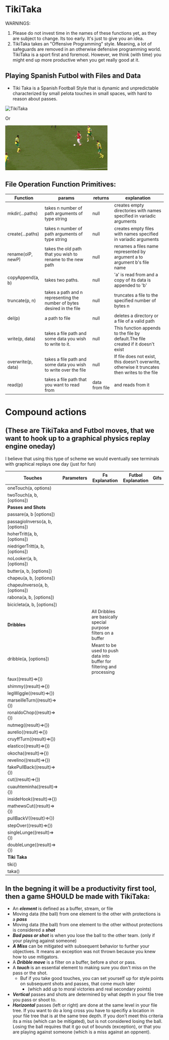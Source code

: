 # TikiTaka
WARNINGS: 
1. Please do not invest time in the names of these functions yet, as they are subject to change. Its too early. It's just to give you an idea.
2. TikiTaka takes an "Offensive Programming" style. Meaning, a lot of safeguards are removed in an otherwise defensive programming world. TikiTaka is a sport first and foremost. However, we think (with time) you might end up more productive when you get really good at it.


## Playing Spanish Futbol with Files and Data
- Tiki Taka is a Spanish Football Style that is dynamic and unpredictable
characterized by small pelota touches in small spaces, with hard to reason about
passes.

![TikiTaka](https://media.balls.ie/uploads/2013/09/barcatikitaka.gif)

Or

![TikiTaka1](https://github.com/ItsZeusBro/TikiTaka/blob/7ac57e42d912adeb70d8160b4dea3887d6b46c16/Gifs/TikiTaka.gif)

## File Operation Function Primitives:
| Function           | params                                                                  | returns        | explanation                                                                                    |
|--------------------|-------------------------------------------------------------------------|----------------|------------------------------------------------------------------------------------------------|
| mkdir(...paths)    | takes n number of path arguments of type string                         | null           | creates empty directories with names specified in variadic arguments                           |
| create(...paths)   | takes n number of path arguments of type string                         | null           | creates empty files with names specified in variadic arguments                                 |
| rename(olP, newP)  | takes the old path that you wish to rename to the new path              | null           | renames a files name represented by argument a to argument b's file name                       |
| copyAppend(a, b)   | takes two paths.                                                        | null           | 'a' is read from and a copy of its data is appended to 'b'                                     |
| truncate(p, n)     | takes a path and n representing the number of bytes desired in the file | null           | truncates a file to the specified number of bytes n                                            |
| del(p)             | a path to file                                                          | null           | deletes a directory or a file of a valid path                                                  |
| write(p, data)     | takes a file path and some data you wish to write to it.                | null           | This function appends to the file by default.The file created if it doesn't exist              |
| overwrite(p, data) | takes a file path and some data you wish to write over the file         | null           | If file does not exist, this doesn't overwrite, otherwise it truncates then writes to the file |
| read(p)            | takes a file path that you want to read from                            | data from file | and reads from it                                                                              |
# Compound actions 
## (These are TikiTaka and Futbol moves, that we want to hook up to a graphical physics replay engine oneday)
I believe that using this type of scheme we would eventually see terminals with graphical replays one day (just for fun)

| **Touches**                      | Parameters | Fs Explanation                                                         | Futbol Explanation | Gifs |
|----------------------------------|------------|------------------------------------------------------------------------|--------------------|------|
| oneTouch(a, options)             |            |                                                                        |                    |      |
| twoTouch(a, b, [options])        |            |                                                                        |                    |      |
| **Passes and Shots**             |            |                                                                        |                    |      |
| passare(a, b [options])          |            |                                                                        |                    |      |
| passagioInverso(a, b, [options]) |            |                                                                        |                    |      |
| hoherTritt(a, b, [options])      |            |                                                                        |                    |      |
| niedrigerTritt(a, b, [options])  |            |                                                                        |                    |      |
| noLooker(a, b, [options])        |            |                                                                        |                    |      |
| butter(a, b, [options])          |            |                                                                        |                    |      |
| chapeu(a, b, [options])          |            |                                                                        |                    |      |
| chapeuInverso(a, b, [options])   |            |                                                                        |                    |      |
| rabona(a, b, [options])          |            |                                                                        |                    |      |
| bicicleta(a, b, [options])       |            |                                                                        |                    |      |
| **Dribbles**                     |            | All Dribbles are basically special purpose filters on a buffer         |                    |      |
| dribble(a, [options])            |            | Meant to be used to push data into buffer for filtering and processing |                    |      |
| faux((result)=>{})               |            |                                                                        |                    |      |
| shimmy((result)=>{})             |            |                                                                        |                    |      |
| legWiggle((result)=>{})          |            |                                                                        |                    |      |
| marseilleTurn((result)=>{})      |            |                                                                        |                    |      |
| ronaldoChop((result)=>{})        |            |                                                                        |                    |      |
| nutmeg((result)=>{})             |            |                                                                        |                    |      |
| aurelio((result)=>{})            |            |                                                                        |                    |      |
| cruyffTurn((result)=>{})         |            |                                                                        |                    |      |
| elastico((result)=>{})           |            |                                                                        |                    |      |
| okocha((result)=>{})             |            |                                                                        |                    |      |
| revelino((result)=>{})           |            |                                                                        |                    |      |
| fakePullBack((result)=>{})       |            |                                                                        |                    |      |
| cut((result)=>{})                |            |                                                                        |                    |      |
| cuauhteminha((result)=>{})       |            |                                                                        |                    |      |
| insideHook((result)=>{})         |            |                                                                        |                    |      |
| mathewsCut((result)=>{})         |            |                                                                        |                    |      |
| pullBackV((result)=>{})          |            |                                                                        |                    |      |
| stepOver((result)=>{})           |            |                                                                        |                    |      |
| singleLunge((result)=>{})        |            |                                                                        |                    |      |
| doubleLunge((result)=>{})        |            |                                                                        |                    |      |
| **Tiki Taka**                    |            |                                                                        |                    |      |
| tiki()                           |            |                                                                        |                    |      |
| taka()                           |            |                                                                        |                    |      |

## In the begning it will be a productivity first tool, then a game SHOULD be made with TikiTaka:

- An ***element*** is defined as a buffer, stream, or file
- Moving data (the ball) from one element to the other with protections is a ***pass***
- Moving data (the ball) from one element to the other without protections is considered a ***shot***
- ***Bad pass or shot*** is when you lose the ball to the other team. (only if your playing against someone) 
- ***A Miss*** can be mitigated with subsequent behavior to further your objectives. It means an exception was not thrown because you knew how to use mitigators.
- A ***Dribble move*** is a filter on a buffer, before a shot or pass.
- A ***touch*** is an essential element to making sure you don't miss on the pass or the shot. 
  - Buf if you take good touches, you can set yourself up for style points on subsequent shots and passes, that come much later 
    - (which add up to moral victories and real secondary points)
- ***Vertical***  passes and shots are determined by what depth in your file tree you pass or shoot to.
- ***Horizontal*** passes (left or right) are done at the same level in your file tree. If you want to do a long cross you have to specifiy a location in your file tree that is at the same tree depth.  If you don't meet this criteria its a miss (which can be mitigated), but is not considered losing the ball. Losing the ball requires that it go out of bounds (exception), or that you are playing against someone (which is a miss against an oppnent).
